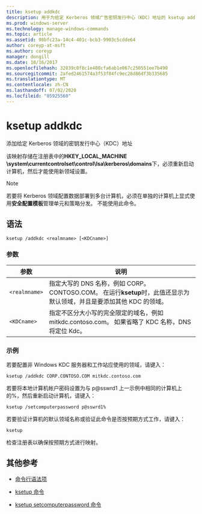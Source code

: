 ```yaml
---
title: ksetup addkdc
description: 用于为给定 Kerberos 领域广告密钥发行中心（KDC）地址的 ksetup addkdc 命令的参考文章。
ms.prod: windows-server
ms.technology: manage-windows-commands
ms.topic: article
ms.assetid: 98bfc23a-14c4-401c-bcb3-9903c5cdde64
author: coreyp-at-msft
ms.author: coreyp
manager: dongill
ms.date: 10/16/2017
ms.openlocfilehash: 32839c0f8c1e408cfa6ab1e067c250551ee7b490
ms.sourcegitcommit: 2afed2461574a3f53f84fc9ec28d86df3b335685
ms.translationtype: MT
ms.contentlocale: zh-CN
ms.lasthandoff: 07/02/2020
ms.locfileid: "85925560"
---
```

# <a name="ksetup-addkdc"></a>ksetup addkdc

添加给定 Kerberos 领域的密钥发行中心（KDC）地址

该映射存储在注册表中的**HKEY_LOCAL_MACHINE \system\currentcontrolset\control\lsa\kerberos\domains**下，必须重新启动计算机，然后才能使用新领域设置。

> [!NOTE]
> 若要将 Kerberos 领域配置数据部署到多台计算机，必须在单独的计算机上显式使用**安全配置模板**管理单元和策略分发。 不能使用此命令。

## <a name="syntax"></a>语法

```
ksetup /addkdc <realmname> [<KDCname>]
```

### <a name="parameters"></a>参数

| 参数 | 说明 |
| --------- | ----------- |
| `<realmname>` | 指定大写的 DNS 名称，例如 CORP。CONTOSO.COM。 在运行**ksetup**时，此值还显示为默认领域，并且是要添加其他 KDC 的领域。 |
| `<KDCname>` | 指定不区分大小写的完全限定的域名，例如 mitkdc.contoso.com。 如果省略了 KDC 名称，DNS 将定位 Kdc。 |

### <a name="examples"></a>示例

若要配置非 Windows KDC 服务器和工作站应使用的领域，请键入：

```
ksetup /addkdc CORP.CONTOSO.COM mitkdc.contoso.com
```

若要将本地计算机帐户密码设置为与 p@sswrd1 上一示例中相同的计算机上的%，然后重新启动计算机，请键入：

```
ksetup /setcomputerpassword p@sswrd1%
```

若要验证计算机的默认领域名称或验证此命令是否按预期方式工作，请键入：

```
ksetup
```
检查注册表以确保按预期方式进行映射。

## <a name="additional-references"></a>其他参考

- [命令行语法项](command-line-syntax-key.md)

- [ksetup 命令](ksetup.md)

- [ksetup setcomputerpassword 命令](ksetup-setcomputerpassword.md)

